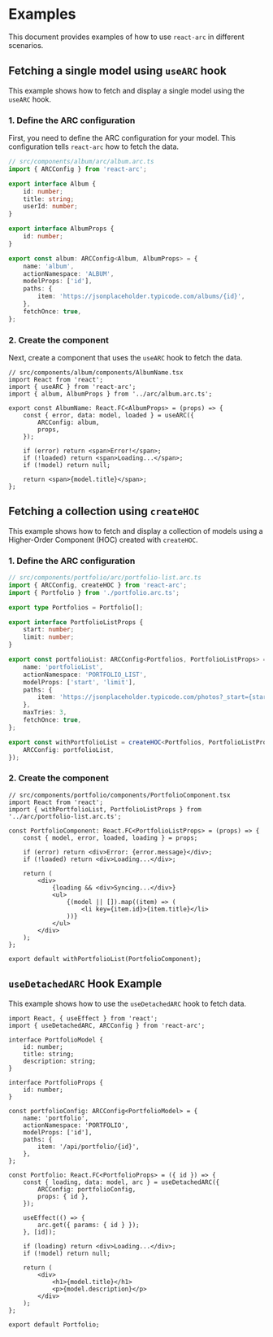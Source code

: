# Examples

This document provides examples of how to use `react-arc` in different scenarios.

## Fetching a single model using `useARC` hook

This example shows how to fetch and display a single model using the `useARC` hook.

### 1. Define the ARC configuration

First, you need to define the ARC configuration for your model. This configuration tells `react-arc` how to fetch the data.

```typescript
// src/components/album/arc/album.arc.ts
import { ARCConfig } from 'react-arc';

export interface Album {
    id: number;
    title: string;
    userId: number;
}

export interface AlbumProps {
    id: number;
}

export const album: ARCConfig<Album, AlbumProps> = {
    name: 'album',
    actionNamespace: 'ALBUM',
    modelProps: ['id'],
    paths: {
        item: 'https://jsonplaceholder.typicode.com/albums/{id}',
    },
    fetchOnce: true,
};
```

### 2. Create the component

Next, create a component that uses the `useARC` hook to fetch the data.

```tsx
// src/components/album/components/AlbumName.tsx
import React from 'react';
import { useARC } from 'react-arc';
import { album, AlbumProps } from '../arc/album.arc.ts';

export const AlbumName: React.FC<AlbumProps> = (props) => {
    const { error, data: model, loaded } = useARC({
        ARCConfig: album,
        props,
    });

    if (error) return <span>Error!</span>;
    if (!loaded) return <span>Loading...</span>;
    if (!model) return null;

    return <span>{model.title}</span>;
};
```

## Fetching a collection using `createHOC`

This example shows how to fetch and display a collection of models using a Higher-Order Component (HOC) created with `createHOC`.

### 1. Define the ARC configuration

```typescript
// src/components/portfolio/arc/portfolio-list.arc.ts
import { ARCConfig, createHOC } from 'react-arc';
import { Portfolio } from './portfolio.arc.ts';

export type Portfolios = Portfolio[];

export interface PortfolioListProps {
    start: number;
    limit: number;
}

export const portfolioList: ARCConfig<Portfolios, PortfolioListProps> = {
    name: 'portfolioList',
    actionNamespace: 'PORTFOLIO_LIST',
    modelProps: ['start', 'limit'],
    paths: {
        item: 'https://jsonplaceholder.typicode.com/photos?_start={start}&_limit={limit}',
    },
    maxTries: 3,
    fetchOnce: true,
};

export const withPortfolioList = createHOC<Portfolios, PortfolioListProps>({
    ARCConfig: portfolioList,
});
```

### 2. Create the component

```tsx
// src/components/portfolio/components/PortfolioComponent.tsx
import React from 'react';
import { withPortfolioList, PortfolioListProps } from '../arc/portfolio-list.arc.ts';

const PortfolioComponent: React.FC<PortfolioListProps> = (props) => {
    const { model, error, loaded, loading } = props;

    if (error) return <div>Error: {error.message}</div>;
    if (!loaded) return <div>Loading...</div>;

    return (
        <div>
            {loading && <div>Syncing...</div>}
            <ul>
                {(model || []).map((item) => (
                    <li key={item.id}>{item.title}</li>
                ))}
            </ul>
        </div>
    );
};

export default withPortfolioList(PortfolioComponent);
```

## `useDetachedARC` Hook Example

This example shows how to use the `useDetachedARC` hook to fetch data.

```tsx
import React, { useEffect } from 'react';
import { useDetachedARC, ARCConfig } from 'react-arc';

interface PortfolioModel {
    id: number;
    title: string;
    description: string;
}

interface PortfolioProps {
    id: number;
}

const portfolioConfig: ARCConfig<PortfolioModel> = {
    name: 'portfolio',
    actionNamespace: 'PORTFOLIO',
    modelProps: ['id'],
    paths: {
        item: '/api/portfolio/{id}',
    },
};

const Portfolio: React.FC<PortfolioProps> = ({ id }) => {
    const { loading, data: model, arc } = useDetachedARC({
        ARCConfig: portfolioConfig,
        props: { id },
    });

    useEffect(() => {
        arc.get({ params: { id } });
    }, [id]);

    if (loading) return <div>Loading...</div>;
    if (!model) return null;

    return (
        <div>
            <h1>{model.title}</h1>
            <p>{model.description}</p>
        </div>
    );
};

export default Portfolio;
```